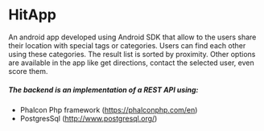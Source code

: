 # HitApp
An android app developed using Android SDK that allow to the users share their location with special tags or categories. Users can find each other using these categories. The result list is sorted by proximity. Other options are available in the app like get directions, contact the selected user, even score them.  

##### The backend is an implementation of a REST API using:
  - Phalcon Php framework (https://phalconphp.com/en)
  - PostgresSql (http://www.postgresql.org/)
